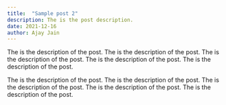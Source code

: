 ```yaml
---
title:  "Sample post 2"
description: The is the post description.
date: 2021-12-16
author: Ajay Jain
---
```


The is the description of the post. The is the description of the post. The is the description of the post. The is the description of the post. The is the description of the post.

The is the description of the post. The is the description of the post. The is the description of the post. The is the description of the post. The is the description of the post.